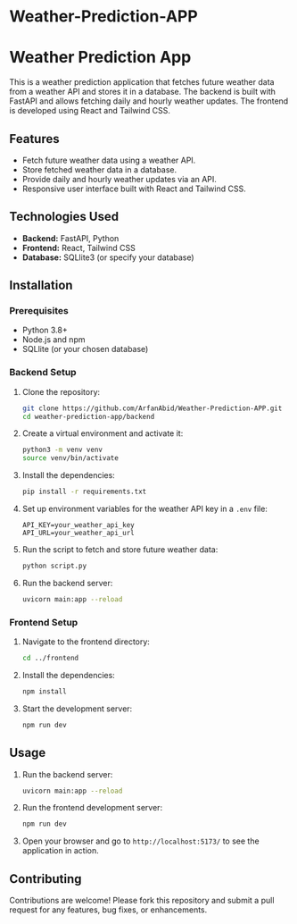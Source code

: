 # Weather-Prediction-APP

# Weather Prediction App

This is a weather prediction application that fetches future weather data from a weather API and stores it in a database. The backend is built with FastAPI and allows fetching daily and hourly weather updates. The frontend is developed using React and Tailwind CSS.

## Features

- Fetch future weather data using a weather API.
- Store fetched weather data in a database.
- Provide daily and hourly weather updates via an API.
- Responsive user interface built with React and Tailwind CSS.

## Technologies Used

- **Backend:** FastAPI, Python
- **Frontend:** React, Tailwind CSS
- **Database:** SQLlite3 (or specify your database)

## Installation

### Prerequisites

- Python 3.8+
- Node.js and npm
- SQLlite (or your chosen database)

### Backend Setup

1. Clone the repository:

   ```bash
   git clone https://github.com/ArfanAbid/Weather-Prediction-APP.git
   cd weather-prediction-app/backend
   ```

2. Create a virtual environment and activate it:

   ```bash
   python3 -m venv venv
   source venv/bin/activate
   ```

3. Install the dependencies:

   ```bash
   pip install -r requirements.txt
   ```

4. Set up environment variables for the weather API key in a `.env` file:

   ```env
   API_KEY=your_weather_api_key
   API_URL=your_weather_api_url
   ```

5. Run the script to fetch and store future weather data:

   ```bash
   python script.py
   ```

6. Run the backend server:
   ```bash
   uvicorn main:app --reload
   ```

### Frontend Setup

1. Navigate to the frontend directory:

   ```bash
   cd ../frontend
   ```

2. Install the dependencies:

   ```bash
   npm install
   ```

3. Start the development server:
   ```bash
   npm run dev
   ```

## Usage

1. Run the backend server:

   ```bash
   uvicorn main:app --reload
   ```

2. Run the frontend development server:

   ```bash
   npm run dev
   ```

3. Open your browser and go to `http://localhost:5173/` to see the application in action.

## Contributing

Contributions are welcome! Please fork this repository and submit a pull request for any features, bug fixes, or enhancements.
